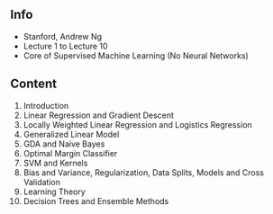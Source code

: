 ## Info
- Stanford, Andrew Ng
- Lecture 1 to Lecture 10
- Core of Supervised Machine Learning (No Neural Networks)

## Content
1. Introduction
2. Linear Regression and Gradient Descent
3. Locally Weighted Linear Regression and Logistics Regression
4. Generalized Linear Model
5. GDA and Naive Bayes
6. Optimal Margin Classifier
7. SVM and Kernels
8. Bias and Variance, Regularization, Data Splits, Models and Cross Validation
9. Learning Theory 
10. Decision Trees and Ensemble Methods
